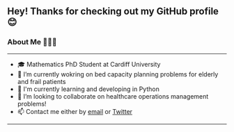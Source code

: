 ## Hey! Thanks for checking out my GitHub profile 😊

### About Me 👩🏻‍🎓
---
- 🎓 Mathematics PhD Student at Cardiff University
- 🏥 I’m currently wokring on bed capacity planning problems for elderly and frail patients
- 🌱 I'm currently learning and developing in Python
- 👯 I’m looking to collaborate on healthcare operations management problems!
- 📫 Contact me either by [email](WilliamsEM20@cardiff.ac.uk) or [Twitter](https://twitter.com/LizzieWilliams8)
---
